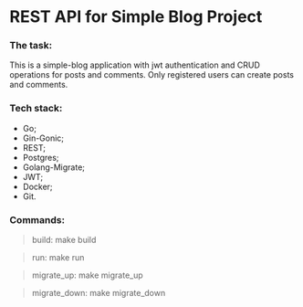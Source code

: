 # REST API for Simple Blog Project

### The task:

This is a simple-blog application with jwt authentication and CRUD operations for posts and comments. Only registered users can create posts and comments.

### Tech stack:

* Go;
* Gin-Gonic;
* REST; 
* Postgres; 
* Golang-Migrate;
* JWT; 
* Docker;
* Git.

### Commands:

> build: make build

> run: make run


> migrate_up: make migrate_up

> migrate_down: make migrate_down
